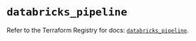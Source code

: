 # `databricks_pipeline`

Refer to the Terraform Registry for docs: [`databricks_pipeline`](https://registry.terraform.io/providers/databricks/databricks/1.71.0/docs/resources/pipeline).
